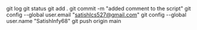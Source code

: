    git log
   git status
   git add .
   git commit -m "added comment to the script"
   git config --global user.email "satishlcs527@gmail.com"
   git config --global user.name "SatishInfy68"
   git push origin main
